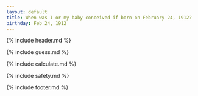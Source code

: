 ```yaml
---
layout: default
title: When was I or my baby conceived if born on February 24, 1912?
birthday: Feb 24, 1912
---
```


{% include header.md %}

{% include guess.md %}

{% include calculate.md %}

{% include safety.md %}

{% include footer.md %}



